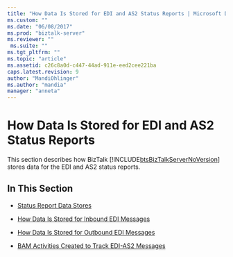 ```yaml
---
title: "How Data Is Stored for EDI and AS2 Status Reports | Microsoft Docs"
ms.custom: ""
ms.date: "06/08/2017"
ms.prod: "biztalk-server"
ms.reviewer: ""
 ms.suite: ""
ms.tgt_pltfrm: ""
ms.topic: "article"
ms.assetid: c26c8a0d-c447-44ad-911e-eed2cee221ba
caps.latest.revision: 9
author: "MandiOhlinger"
ms.author: "mandia"
manager: "anneta"
---
```

# How Data Is Stored for EDI and AS2 Status Reports
This section describes how BizTalk [!INCLUDE[btsBizTalkServerNoVersion](../includes/btsbiztalkservernoversion-md.md)] stores data for the EDI and AS2 status reports.  
  
## In This Section  
  
-   [Status Report Data Stores](../core/status-report-data-stores.md)  
  
-   [How Data Is Stored for Inbound EDI Messages](../core/how-data-is-stored-for-inbound-edi-messages.md)  
  
-   [How Data Is Stored for Outbound EDI Messages](../core/how-data-is-stored-for-outbound-edi-messages.md)  
  
-   [BAM Activities Created to Track EDI-AS2 Messages](../core/bam-activities-created-to-track-edi-as2-messages.md)